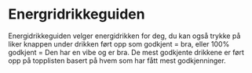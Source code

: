 # Energridrikkeguiden


Energidrikkeguiden velger energidrikken for deg, du kan også trykke på liker knappen under drikken ført opp som 
godkjent =  bra, eller 100% godkjent = Den har en vibe og er bra. De mest godkjente drikkene er ført opp
på topplisten basert på hvem som har fått mest godkjenninger.
